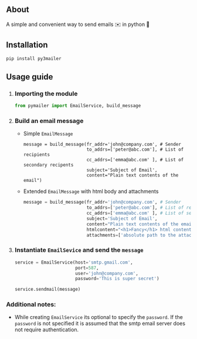 ## About
A simple and convenient way to send emails ✉️ in python 🐍

## Installation

```sh
pip install py3mailer
```

## Usage guide

1. ### Importing the module

    ```py
    from pymailer import EmailService, build_message
    ```

2. ### Build an email message
   * Simple `EmailMessage`

      ```python3
      message = build_message(fr_addr='john@company.com', # Sender
                              to_addrs=['peter@abc.com'], # List of recipients
                              cc_addrs=['emma@abc.com' ], # List of secondary recipents
                              subject='Subject of Email',
                              content="Plain text contents of the email")
      ```

   * Extended `EmailMessage` with html body and attachments

      ```py
      message = build_message(fr_addr='john@company.com', # Sender
                              to_addrs=['peter@abc.com'], # List of recipients
                              cc_addrs=['emma@abc.com' ], # List of secondary recipents
                              subject='Subject of Email',
                              content="Plain text contents of the email",
                              htmlcontent="<h1>Fancy</h1> html content of the email",
                              attachments=['absolute path to the attachment'])
      ```

3. ### Instantiate `EmailSevice` and send the `message`

    ```py
    service = EmailService(host='smtp.gmail.com',
                           port=587,
                           user='john@company.com',
                           password='This is super secret')

    service.sendmail(message)
    ```


### Additional notes:

- While creating `EmailService` its optional to specify the `password`. If the `password` is not specified it is assumed that the smtp email server does not require authentication.
